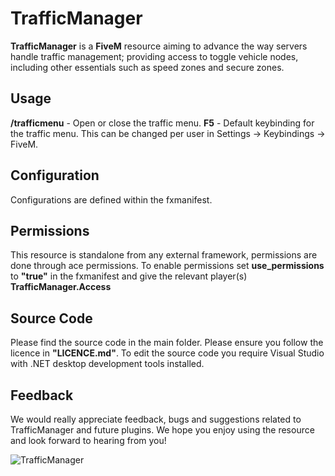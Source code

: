 # TrafficManager
**TrafficManager** is a **FiveM** resource aiming to advance the way servers handle traffic management; providing access to toggle vehicle nodes, including other essentials such as speed zones and secure zones.

## Usage
**/trafficmenu** - Open or close the traffic menu.
**F5** - Default keybinding for the traffic menu. This can be changed per user in Settings -> Keybindings -> FiveM.

## Configuration
Configurations are defined within the fxmanifest.

## Permissions
This resource is standalone from any external framework, permissions are done through ace permissions. To enable permissions set **use_permissions** to **"true"** in the fxmanifest and give the relevant player(s) **TrafficManager.Access**
  
## Source Code
Please find the source code in the main folder. Please ensure you follow the licence in **"LICENCE.md"**. To edit the source code you require Visual Studio with .NET desktop development tools installed.

## Feedback
We would really appreciate feedback, bugs and suggestions related to TrafficManager and future plugins. We hope you enjoy using the resource and look forward to hearing from you!

![TrafficManager](https://i.imgur.com/bXWdXeW.png)
